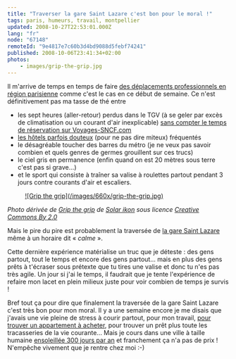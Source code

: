 ```yaml
---
title: "Traverser la gare Saint Lazare c'est bon pour le moral !"
tags: paris, humeurs, travail, montpellier
updated: 2008-10-27T22:53:01.000Z
lang: "fr"
node: "67148"
remoteId: "9e4817e7c60b3d4bd9088d5febf74241"
published: 2008-10-06T23:41:34+02:00
photos:
    - images/grip-the-grip.jpg
---
```


Il m'arrive de temps en temps de faire [des déplacements professionnels en région parisienne](/post/en-direct-de-levallois-perret-2) comme c'est le cas en ce début de semaine. Ce n'est définitivement pas ma tasse de thé entre

* les sept heures (aller-retour) perdus dans le TGV (à se geler par excès de climatisation ou un courant d'air inexplicable) [sans compter le temps de réservation sur Voyages-SNCF.com](http://ljouanneau.com/blog/post/2008/04/02/772-wwwvoyages-sncfcom-a-fuir)
* [les hôtels parfois douteux](/post/en-direct-de-levallois-perret) (pour ne pas dire miteux) fréquentés
* le désagréable toucher des barres du métro (je ne veux pas savoir combien et quels genres de germes grouillent sur ces trucs)
* le ciel gris en permanence (enfin quand on est 20 mètres sous terre c'est pas si grave...)
* et le sport qui consiste à traîner sa valise à roulettes partout pendant 3 jours contre courants d'air et escaliers.
<figure class="object-center"><a href="/images/grip-the-grip.jpg">![Grip the grip](/images/660x/grip-the-grip.jpg)
</a></figure>


*Photo dérivée de [Grip the grip](http://www.flickr.com/photos/14448739@N00/304160324) de [*Solar ikon*](http://www.flickr.com/photos/chunyang/) sous licence [Creative Commons By 2.0](http://creativecommons.org/licenses/by/2.0/deed.fr)*


Mais le pire du pire est probablement la traversée de [la gare Saint Lazare](http://fr.wikipedia.org/wiki/Gare_Saint-Lazare) même à un horaire dit « *calme* ».


Cette dernière expérience matérialise un truc que je déteste : des gens partout, tout le temps et encore des gens partout... mais en plus des gens prêts à t'écraser sous prétexte que tu tires une valise et donc tu n'es pas très agile. Un jour si j'ai le temps, il faudrait que je tente l'expérience de refaire mon lacet en plein milieux juste pour voir combien de temps je survis !


Bref tout ça pour dire que finalement la traversée de la gare Saint Lazare c'est très bon pour mon moral. Il y a une semaine encore je me disais que j'avais une vie pleine de stress à courir partout, pour mon travail, [pour trouver un appartement à acheter](/post/le-parcours-du-combattant-de-la-recherche-d-un-appartement-sur-le-web), pour trouver un prêt plus toute les tracasseries de la vie courante... Mais je cours dans une ville à taille humaine [ensoleillée 300 jours par an](http://www.montpellier-agglo.com/00149479/0/fiche___pagelibre/&amp;RH=1140900124720?RF=1140900124720) et franchement ça n'a pas de prix ! N'empêche vivement que je rentre chez moi :-)

